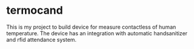 # termocand
This is my project to build device for measure contactless of human temperature. The device has an integration with automatic handsanitizer and rfid attendance system.

